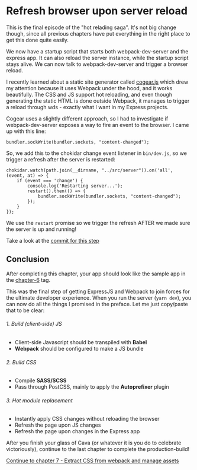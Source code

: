 # Refresh browser upon server reload

This is the final episode of the "hot relading saga". It's not big change though, since all previous chapters have put
everything in the right place to get this done quite easily.

We now have a startup script that starts both webpack-dev-server and the express app. It can also reload the server
instance, while the startup script stays alive. We can now talk to webpack-dev-server and trigger a browser reload.

I recently learned about a static site generator called [cogear.js](https://cogearjs.org/) which drew my attention
because it uses Webpack under the hood, and it works beautifully. The CSS and JS support hot reloading, and even though
 generating the static HTML is done outside Webpack, it manages to trigger a reload through wds - exactly what I want
  in my Express projects.

Cogear uses a slightly different approach, so I had to investigate if webpack-dev-server exposes a way to fire an event
to the browser. I came up with this line:

    bundler.sockWrite(bundler.sockets, "content-changed");

So, we add this to the chokidar change event listener in `bin/dev.js`, so we trigger a refresh after the server
 is restarted:

```
chokidar.watch(path.join(__dirname, "../src/server")).on('all', (event, at) => {
    if (event === 'change') {
        console.log('Restarting server...');
        restart().then(() => {
            bundler.sockWrite(bundler.sockets, "content-changed");
        });
    }
});
```

We use the `restart` promise so we trigger the refresh AFTER we made sure the server is up and running!

Take a look at the [commit for this step](https://github.com/webberig/webpack-express-ultimate-guide-sample/commit/b5f17728e271c553195f0bf339e29a02f651581c)

## Conclusion

After completing this chapter, your app should look like the sample app in the
 [chapter-6](https://github.com/webberig/webpack-express-ultimate-guide-sample/tree/chapter-6) tag.

This was the final step of getting ExpressJS and Webpack to join forces for the ultimate developer experience. When you
run the server (`yarn dev`), you can now do all the things I promised in the preface. Let me just copy/paste that to
be clear:

###### 1. Build (client-side) JS
- Client-side Javascript should be transpiled with **Babel**
- **Webpack** should be configured to make a JS bundle

###### 2. Build CSS
- Compile **SASS/SCSS**
- Pass through PostCSS, mainly to apply the **Autoprefixer** plugin

###### 3. Hot module replacement
- Instantly apply CSS changes without reloading the browser
- Refresh the page upon JS changes
- Refresh the page upon changes in the Express app

After you finish your glass of Cava (or whatever it is you do to celebrate victoriously), continue to the last chapter
 to complete the production-build!

[Continue to chapter 7 - Extract CSS from webpack and manage assets](/7-extract-css-from-webpack-and-manage-assets)
